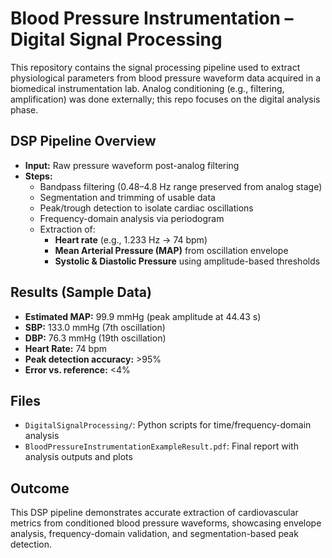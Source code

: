 # Blood Pressure Instrumentation – Digital Signal Processing

This repository contains the signal processing pipeline used to extract physiological parameters from blood pressure waveform data acquired in a biomedical instrumentation lab. Analog conditioning (e.g., filtering, amplification) was done externally; this repo focuses on the digital analysis phase.

## DSP Pipeline Overview

- **Input:** Raw pressure waveform post-analog filtering
- **Steps:**
  - Bandpass filtering (0.48–4.8 Hz range preserved from analog stage)
  - Segmentation and trimming of usable data
  - Peak/trough detection to isolate cardiac oscillations
  - Frequency-domain analysis via periodogram
  - Extraction of:
    - **Heart rate** (e.g., 1.233 Hz → 74 bpm)
    - **Mean Arterial Pressure (MAP)** from oscillation envelope
    - **Systolic & Diastolic Pressure** using amplitude-based thresholds

## Results (Sample Data)

- **Estimated MAP:** 99.9 mmHg (peak amplitude at 44.43 s)
- **SBP:** 133.0 mmHg (7th oscillation)
- **DBP:** 76.3 mmHg (19th oscillation)
- **Heart Rate:** 74 bpm  
- **Peak detection accuracy:** >95%  
- **Error vs. reference:** <4%

## Files

- `DigitalSignalProcessing/`: Python scripts for time/frequency-domain analysis
- `BloodPressureInstrumentationExampleResult.pdf`: Final report with analysis outputs and plots

## Outcome

This DSP pipeline demonstrates accurate extraction of cardiovascular metrics from conditioned blood pressure waveforms, showcasing envelope analysis, frequency-domain validation, and segmentation-based peak detection.
